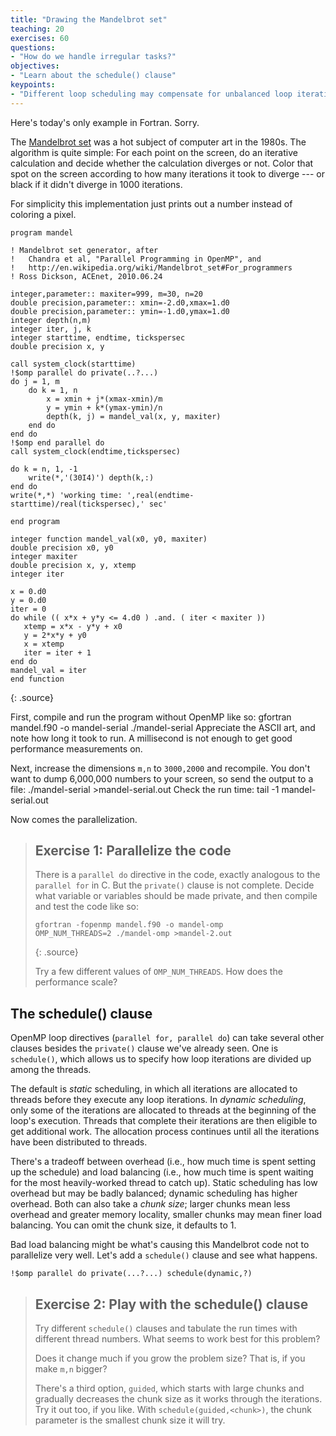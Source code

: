 ```yaml
---
title: "Drawing the Mandelbrot set"
teaching: 20
exercises: 60
questions:
- "How do we handle irregular tasks?"
objectives:
- "Learn about the schedule() clause"
keypoints:
- "Different loop scheduling may compensate for unbalanced loop iterations"
---
```


Here's today's only example in Fortran. Sorry.

The <a href="https://en.wikipedia.org/wiki/Mandelbrot_set">Mandelbrot set</a>
was a hot subject of computer art in the 1980s.  The algorithm is quite simple:
For each point on the screen, do an iterative calculation and decide whether
the calculation diverges or not. Color that spot on the screen according to how
many iterations it took to diverge --- or black if it didn't diverge in 1000
iterations. 

For simplicity this implementation just prints out a number instead of coloring
a pixel.

~~~
program mandel

! Mandelbrot set generator, after
!   Chandra et al, "Parallel Programming in OpenMP", and
!   http://en.wikipedia.org/wiki/Mandelbrot_set#For_programmers
! Ross Dickson, ACEnet, 2010.06.24

integer,parameter:: maxiter=999, m=30, n=20
double precision,parameter:: xmin=-2.d0,xmax=1.d0
double precision,parameter:: ymin=-1.d0,ymax=1.d0
integer depth(n,m)
integer iter, j, k
integer starttime, endtime, tickspersec
double precision x, y

call system_clock(starttime)
!$omp parallel do private(..?...) 
do j = 1, m
    do k = 1, n
        x = xmin + j*(xmax-xmin)/m
        y = ymin + k*(ymax-ymin)/n
        depth(k, j) = mandel_val(x, y, maxiter)
    end do
end do
!$omp end parallel do
call system_clock(endtime,tickspersec)

do k = n, 1, -1
    write(*,'(30I4)') depth(k,:)
end do
write(*,*) 'working time: ',real(endtime-starttime)/real(tickspersec),' sec'

end program

integer function mandel_val(x0, y0, maxiter)
double precision x0, y0
integer maxiter
double precision x, y, xtemp
integer iter

x = 0.d0
y = 0.d0
iter = 0
do while (( x*x + y*y <= 4.d0 ) .and. ( iter < maxiter ))
   xtemp = x*x - y*y + x0
   y = 2*x*y + y0
   x = xtemp
   iter = iter + 1
end do
mandel_val = iter
end function
~~~
{: .source}

First, compile and run the program without OpenMP like so:
 gfortran mandel.f90 -o mandel-serial 
 ./mandel-serial
Appreciate the ASCII art, and note how long it took to run.
A millisecond is not enough to get good performance measurements on.

Next, increase the dimensions `m,n` to `3000,2000` and recompile. You don't
want to dump 6,000,000 numbers to your screen, so send the output to a file:
 ./mandel-serial >mandel-serial.out
Check the run time:
 tail -1 mandel-serial.out

Now comes the parallelization.

> ## Exercise 1: Parallelize the code
>
> There is a `parallel do` directive in the code, exactly analogous to
> the `parallel for` in C. But the `private()` clause is not complete.
> Decide what variable or variables should be made private, and then 
> compile and test the code like so:
>
> ~~~
> gfortran -fopenmp mandel.f90 -o mandel-omp
> OMP_NUM_THREADS=2 ./mandel-omp >mandel-2.out
> ~~~
> {: .source}
>
> Try a few different values of `OMP_NUM_THREADS`. 
> How does the performance scale?

## The schedule() clause

OpenMP loop directives (`parallel for, parallel do`) can take several other
clauses besides the `private()` clause we've already seen. One is `schedule()`,
which allows us to specify how loop iterations are divided up among the
threads.

The default is *static* scheduling, in which all iterations are allocated to
threads before they execute any loop iterations. In *dynamic scheduling*, only
some of the iterations are allocated to threads at the beginning of the loop's
execution. Threads that complete their iterations are then eligible to get
additional work. The allocation process continues until all the iterations
have been distributed to threads. 

There's a tradeoff between overhead (i.e., how much time is spent setting up
the schedule) and load balancing (i.e., how much time is spent waiting for the
most heavily-worked thread to catch up). Static scheduling has low overhead but
may be badly balanced; dynamic scheduling has higher overhead. Both can also
take a *chunk size*; larger chunks mean less overhead and greater memory
locality, smaller chunks may mean finer load balancing. You can omit the chunk
size, it defaults to 1.

Bad load balancing might be what's causing this Mandelbrot code not to
parallelize very well. Let's add a `schedule()` clause and see what happens.

~~~
!$omp parallel do private(...?...) schedule(dynamic,?)
~~~

> ## Exercise 2: Play with the schedule() clause
> 
> Try different `schedule()` clauses and tabulate the run times with different
> thread numbers. What seems to work best for this problem?
>
> Does it change much if you grow the problem size? That is, if you make `m,n` bigger?
>
> There's a third option, `guided`, which starts with large chunks and gradually
> decreases the chunk size as it works through the iterations.
> Try it out too, if you like. With `schedule(guided,<chunk>)`, the chunk parameter
> is the smallest chunk size it will try.
